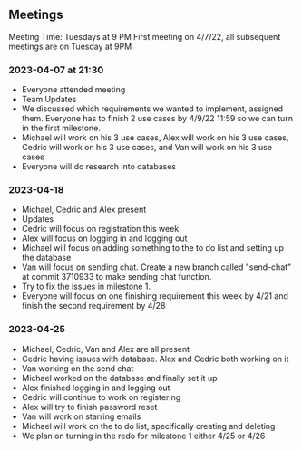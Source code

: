 ## Meetings

Meeting Time: Tuesdays at 9 PM
First meeting on 4/7/22, all subsequent meetings are on Tuesday at 9PM

### 2023-04-07 at 21:30

- Everyone attended meeting
- Team Updates
- We discussed which requirements we wanted to implement, assigned them. Everyone has to finish 2 use cases by 4/9/22 11:59 so we can turn in the first milestone.
- Michael will work on his 3 use cases, Alex will work on his 3 use cases, Cedric will work on his 3 use cases, and Van will work on his 3 use cases
- Everyone will do research into databases

### 2023-04-18

- Michael, Cedric and Alex present
- Updates
- Cedric will focus on registration this week
- Alex will focus on logging in and logging out
- Michael will focus on adding something to the to do list and setting up the database
- Van will focus on sending chat. Create a new branch called "send-chat" at commit 3710933 to make sending chat function.
- Try to fix the issues in milestone 1.
- Everyone will focus on one finishing requirement this week by 4/21 and finish the second requirement by 4/28

### 2023-04-25

- Michael, Cedric, Van and Alex are all present
- Cedric having issues with database. Alex and Cedric both working on it
- Van working on the send chat
- Michael worked on the database and finally set it up
- Alex finished logging in and logging out
- Cedric will continue to work on registering
- Alex will try to finish password reset
- Van will work on starring emails
- Michael will work on the to do list, specifically creating and deleting
- We plan on turning in the redo for milestone 1 either 4/25 or 4/26